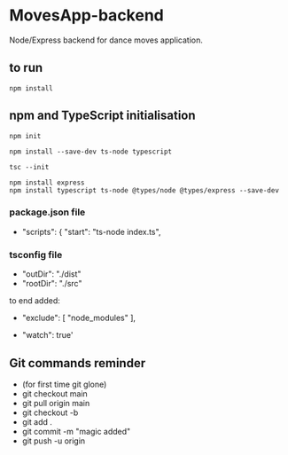 # MovesApp-backend

Node/Express backend for dance moves application.

## to run

```shell
npm install
```

## npm and TypeScript initialisation

```shell
npm init
```

```shell
npm install --save-dev ts-node typescript
```

```shell
tsc --init
```

```shell
npm install express
npm install typescript ts-node @types/node @types/express --save-dev
```

### package.json file

- "scripts": {
  "start": "ts-node index.ts",

### tsconfig file

- "outDir": "./dist"
- "rootDir": "./src"

to end added:

- "exclude": [
  "node_modules"
  ],

- "watch": true'

## Git commands **reminder**

- (for first time git glone)
- git checkout main
- git pull origin main
- git checkout -b <new branch name>
- git add .
- git commit -m "magic added"
- git push -u origin <branch name>
